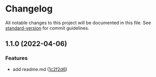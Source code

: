 # Changelog

All notable changes to this project will be documented in this file. See [standard-version](https://github.com/conventional-changelog/standard-version) for commit guidelines.

## 1.1.0 (2022-04-06)


### Features

* add readme.md ([1c2f2d6](https://github.com/gian89/my_express_ts_template/commit/1c2f2d6442f8ec797503da3f6f4b4d895cb0595c))
